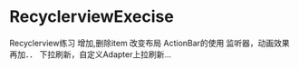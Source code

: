 # RecyclerviewExecise
Recyclerview练习
增加,删除item
改变布局
ActionBar的使用
监听器，动画效果再加．．
下拉刷新，自定义Adapter上拉刷新...
